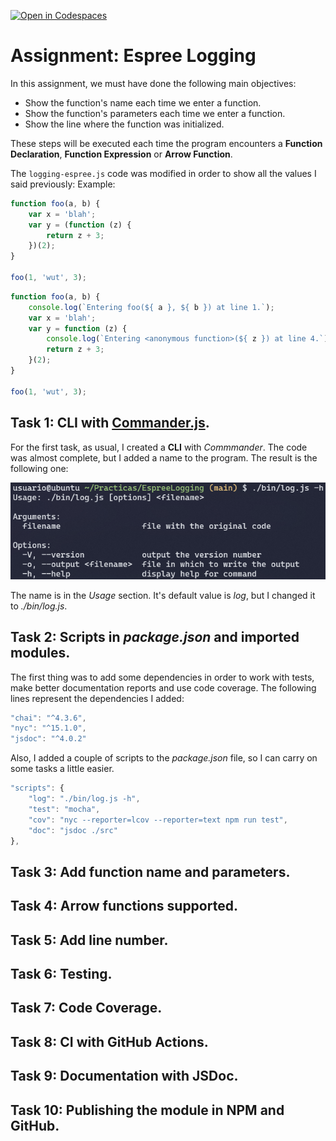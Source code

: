 [![Open in Codespaces](https://classroom.github.com/assets/launch-codespace-f4981d0f882b2a3f0472912d15f9806d57e124e0fc890972558857b51b24a6f9.svg)](https://classroom.github.com/open-in-codespaces?assignment_repo_id=10311247)

# Assignment: Espree Logging

In this assignment, we must have done the following main objectives:
* Show the function's name each time we enter a function.
* Show the function's parameters each time we enter a function.
* Show the line where the function was initialized.

These steps will be executed each time the program encounters a **Function Declaration**, **Function Expression** or **Arrow Function**.

The `logging-espree.js` code was modified in order to show all the values I said previously: 
Example:

```javascript
function foo(a, b) {
    var x = 'blah';
    var y = (function (z) {
        return z + 3;
    })(2);
}

foo(1, 'wut', 3);
```

```javascript
function foo(a, b) {
    console.log(`Entering foo(${ a }, ${ b }) at line 1.`);
    var x = 'blah';
    var y = function (z) {
        console.log(`Entering <anonymous function>(${ z }) at line 4.`);
        return z + 3;
    }(2);
}

foo(1, 'wut', 3);
```

## Task 1: CLI with [Commander.js](https://www.npmjs.com/package/commander).

For the first task, as usual, I created a **CLI** with *Commmander*. The code was almost complete, but I added a name to the program.
The result is the following one:

![Commander](img/commander.png)

The name is in the *Usage* section. It's default value is *log*, but I changed it to *./bin/log.js*.

## Task 2: Scripts in *package.json* and imported modules.

The first thing was to add some dependencies in order to work with tests, make better documentation reports and use code coverage. The following lines represent the dependencies I added:

```javascript
"chai": "^4.3.6",
"nyc": "^15.1.0",
"jsdoc": "^4.0.2"
```

Also, I added a couple of scripts to the *package.json* file, so I can carry on some tasks a little easier. 

```javascript
"scripts": {
    "log": "./bin/log.js -h",
    "test": "mocha",
    "cov": "nyc --reporter=lcov --reporter=text npm run test",
    "doc": "jsdoc ./src"
},
```

## Task 3: Add function name and parameters.

## Task 4: Arrow functions supported.

## Task 5: Add line number.

## Task 6: Testing.

## Task 7: Code Coverage.

## Task 8: CI with GitHub Actions.

## Task 9: Documentation with JSDoc.

## Task 10: Publishing the module in NPM and GitHub.
